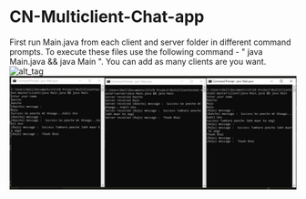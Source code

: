 # CN-Multiclient-Chat-app
First run Main.java from each client and server folder in different command prompts.
To execute these files use the following command - " java Main.java && java Main ".
You can add as many clients are you want.
![alt_tag](https://drive.google.com/file/d/1U1Ug8L7Lvt9XWduVwRYKdyKl7f0YzCl5/view?usp=sharing)
<img src="/Multiclient chat.jpeg" alt="My cool logo"/>
